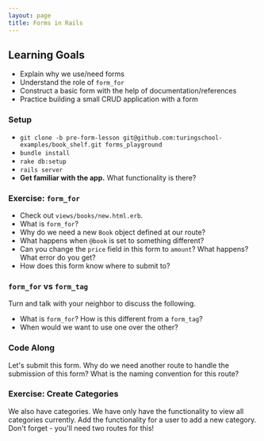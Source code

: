 ```yaml
---
layout: page
title: Forms in Rails
---
```


## Learning Goals

* Explain why we use/need forms
* Understand the role of `form_for`
* Construct a basic form with the help of documentation/references
* Practice building a small CRUD application with a form

### Setup

* `git clone -b pre-form-lesson git@github.com:turingschool-examples/book_shelf.git forms_playground`
* `bundle install`
* `rake db:setup`
* `rails server`
* **Get familiar with the app.** What functionality is there?

### Exercise: `form_for`

* Check out `views/books/new.html.erb`.
* What is `form_for`?
* Why do we need a new `Book` object defined at our route?
* What happens when `@book` is set to something different?
* Can you change the `price` field in this form to `amount`? What happens? What error do you get?
* How does this form know where to submit to?

### `form_for` vs `form_tag`

Turn and talk with your neighbor to discuss the following.

*   What is `form_for`? How is this different from a `form_tag`?
*   When would we want to use one over the other?

### Code Along

Let's submit this form. Why do we need another route to handle the submission of this form? What is the naming convention for this route?

### Exercise: Create Categories

We also have categories. We have only have the functionality to view all categories currently. Add the functionality for a user to add a new category. Don't forget - you'll need two routes for this!
